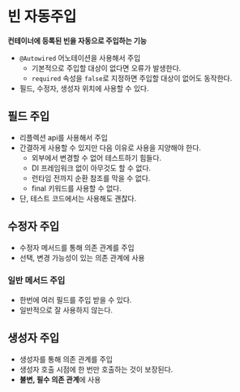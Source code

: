 # 빈 자동주입

**컨테이너에 등록된 빈을 자동으로 주입하는 기능**

* `@Autowired` 어노테이션을 사용해서 주입
  * 기본적으로 주입할 대상이 없다면 오류가 발생한다.
  * `required` 속성을 `false`로 지정하면 주입할 대상이 없어도 동작한다.
* 필드, 수정자, 생성자 위치에 사용할 수 있다.

## 필드 주입

* 리플렉션 api를 사용해서 주입
* 간결하게 사용할 수 있지만 다음 이유로 사용을 지양해야 한다.
  * 외부에서 변경할 수 없어 테스트하기 힘들다.
  * DI 프레임워크 없이 아무것도 할 수 없다.
  * 런타임 전까지 순환 참조를 막을 수 없다.
  * final 키워드를 사용할 수 없다.
* 단, 테스트 코드에서는 사용해도 괜찮다. 

## 수정자 주입

* 수정자 메서드를 통해 의존 관계를 주입
* 선택, 변경 가능성이 있는 의존 관계에 사용

### 일반 메서드 주입

* 한번에 여러 필드를 주입 받을 수 있다.
* 일반적으로 잘 사용하지 않는다.

## 생성자 주입

* 생성자를 통해 의존 관계를 주입
* 생성자 호출 시점에 한 번만 호출하는 것이 보장된다.
* **불변, 필수 의존 관계**에 사용